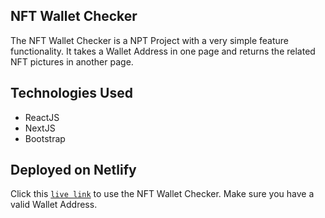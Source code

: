 ## NFT Wallet Checker

The NFT Wallet Checker is a NPT Project with a very simple feature functionality.
It takes a Wallet Address in one page and returns the related NFT pictures in another page. 

## Technologies Used

- ReactJS
- NextJS
- Bootstrap

## Deployed on Netlify

Click this [`live link`](https://nft-wallet-checker.netlify.app/) to use the NFT Wallet Checker. Make sure you have a valid Wallet Address.
